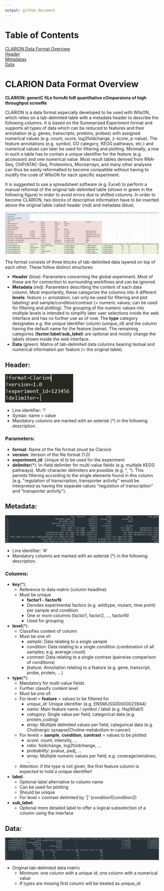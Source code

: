 ```yaml
---
output: github_document
---
```


# Table of Contents  
[CLARION Data Format Overview](#overview)  
[Header](#header)  
[Metadatax](#metadata)  
[Data](#data)  

<a name="overview"/>

# CLARION Data Format Overview
**CLARION: generiC fiLe formAt foR quantItative cOmparsions of high throughput screeNs**

CLARION is a data format especially developed to be used with WIlsON, which relies on a tab-delimited table with a metadata header to describe the following columns. It is based on the Summarized Experiment format and supports all types of data which can be reduced to features and their annotation (e.g. genes, transcripts, proteins, probes) with assigned numerical values (e.g. count, score, log2foldchange, z-score, p-value). The feature annotations (e.g. symbol, GO category, KEGG pathways, etc.) and numerical values can later be used for filtering and plotting. Minimally, a row in such a table has to contain a unique identifier for the feature (e.g. accession) and one numerical value. Most result tables derived from RNA-Seq, ChIP/ATAC-Seq, Proteomics, Microarrays, and many other analyses can thus be easily reformatted to become compatible without having to modify the code of WIlsON for each specific experiment.

It is suggested to use a spreadsheet software (e.g. Excel) to perform a manual reformat of the original tab-delimited table (shown in green in the following figure) in order to avoid errors due to shifted columns. In order to become CLARION, two blocks of descriptive information have to be inserted above the original table called header (red) and metadata (blue).

![CLARION Overview](images/clarion_excel_colored.png)

The format consists of three blocks of tab-delimited data layered on top of each other. These follow distinct structures:
  
* **Header** (blue): Parameters concerning the global experiment. Most of these are for connection to surrounding workflows and can be ignored.
* **Metadata** (red): Parameters describing the content of each data column. Most importantly, these categorize the columns into 4 different **levels**: feature (= annotation; can only be used for filtering and plot labeling) and sample/condition/contrast (= numeric values; can be used for filtering and plotting). The grouping of the numeric values into multiple levels is intended to simplify later user selections inside the web interface and has no further use as of now. The **type** category designates e.g. the unique identifier column (*unique_id*) and the column having the default name for the feature (*name*). The remaining categories (**factor**/**label**/**sub_label**) are optional and mostly change the labels shown inside the web interface.
* **Data** (green): Matrix of tab-delimited data columns bearing textual and numerical information per feature (= the original table).

<a name="header"/>

## Header:
![Header](images/header.png)
* Line identifier: '!'
* Syntax: name = value
* Mandatory columns are marked with an asterisk (*) in the following description.

### Parameters:
* **format**: Name of the file format (must be Clarion)
* **version**: Version of the file format (1.0)
* **experiment_id**: Unique id to be used for the experiment
* **delimiter**(*): In-field delimiter for multi-value fields (e.g. multiple KEGG pathways). Multi-character delimiters are possible (e.g. ", "). This permits filtering according to the single elements found in this column (e.g. "regulation of transcription, transporter activity" would be interpreted as having the separate values "regulation of transcription" and "transporter activity").

<a name="metadata"/>

## Metadata:
![Metadata](images/metadata.png)
* Line identifier: '#'
* Mandatory columns are marked with an asterisk (*) in the following description.

### Columns:
* **key**(*):
  * Reference to data matrix (column headline)
  * Must be unique
    * **factor1 - factorN**:
    * Denotes experimental factors (e.g. wildtype, mutant, time point) per sample and condition
    * One or more columns (factor1, factor2, ..., factorN)
    * Used for grouping
* **level**(*):
  * Classifies content of column
  * Must be one of:
    * *sample:* Data relating to a single sample
    * *condition:* Data relating to a single condition (combination of all samples; e.g. average count)
    * *contrast:* Data relating to a single contrast (pairwise comparison of conditions)
    * *feature:* Annotation relating to a feature (e.g. gene, transcript, probe, protein, ...)
* **type**(*):
  * Mandatory for multi-value fields
  * Further classify content level
  * Must be one of:
  * For level = **feature** = values to be filtered for
    * *unique_id:* Unique identifier (e.g. ENSMUSG00000023944)
    * *name:* Main feature name / symbol / label (e.g. Hsp90ab1)
    * *category:* Single value per field; categorical data (e.g. protein_coding)
    * *array:* Multiple delimited values per field; categorical data (e.g. Cholinergic synapse|Choline metabolism in cancer)
  * For levels = **sample**, **condition**, **contrast** = values to be plotted
    * *score:* count, intensity, ...
    * *ratio:* foldchange, log2foldchange, ...
    * *probability:* pvalue, padj, ...
    * *array:* Multiple numeric values per field; e.g. coverage/windows, ...
  * Attention: if the type is not given, the first feature column is expected to hold a unique identifier!
* **label**:
  * Optional label alternative to column name
  * Can be used for plotting
  * Should be unique
  * For level = contrast delimited by '|' (condition1|condition2)
* **sub_label**:
  * Optional more detailed label to offer a logical subselection of a column using the interface

<a name="data"/>

## Data:
![Data](images/data.png)
* Original tab-delimited data matrix
  * Minimum: one column with a unique id; one column with a numerical value
  * If types are missing first column will be treated as unique_id
